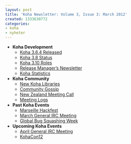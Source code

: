 ```yaml
---
layout: post
title: 'Koha Newsletter: Volume 3, Issue 3: March 2012'
created: 1333630772
categories:
- koha
- nyheter
---
```

<ul>
<li><strong>Koha Development</strong>
<ul>
<li><a href="http://koha-community.org/koha-newsletter-volume-3-issue-3-march-2012#364">Koha 3.6.4 Released</a></li>
<li><a href="http://koha-community.org/koha-newsletter-volume-3-issue-3-march-2012#38">Koha 3.8 Status</a></li>
<li><a href="http://koha-community.org/koha-newsletter-volume-3-issue-3-march-2012#roles">Koha 3.10 Roles</a></li>
<li><a href="http://koha-community.org/koha-newsletter-volume-3-issue-3-march-2012#rm">Release Manager’s Newsletter</a></li>
<li><a href="http://koha-community.org/koha-newsletter-volume-3-issue-3-march-2012#stats">Koha Statistics</a></li>
</ul>
</li>
<li><strong>Koha Community</strong>
<ul>
<li><a href="http://koha-community.org/koha-newsletter-volume-3-issue-3-march-2012#newlibs">New Koha Libraries</a></li>
<li><a href="http://koha-community.org/koha-newsletter-volume-3-issue-3-march-2012#gossip">Community Gossip</a></li>
<li><a href="http://koha-community.org/koha-newsletter-volume-3-issue-3-march-2012#nzmtg">New Zealand Meeting Call</a></li>
<li><a href="http://koha-community.org/koha-newsletter-volume-3-issue-3-march-2012#logs">Meeting Logs</a></li>
</ul>
</li>
<li><strong>Past Koha Events</strong>
<ul>
<li><a href="http://koha-community.org/koha-newsletter-volume-3-issue-3-march-2012#hackfest">Marseille Hackfest</a></li>
<li><a href="http://koha-community.org/koha-newsletter-volume-3-issue-3-march-2012#mtgmar">March General IRC Meeting</a></li>
<li><a href="http://koha-community.org/koha-newsletter-volume-3-issue-3-march-2012#gbsw">Global Bug Squashing Week</a></li>
</ul>
</li>
<li><strong>Upcoming Koha Events</strong>
<ul>
<li><a href="http://koha-community.org/koha-newsletter-volume-3-issue-3-march-2012#mtgapr">April General IRC Meeting</a></li>
<li><a href="http://koha-community.org/koha-newsletter-volume-3-issue-3-march-2012#kohacon12">KohaCon12</a></li>
</ul>
</li>
</ul>
